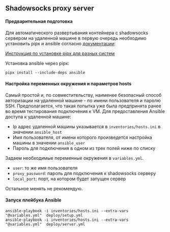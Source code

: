 
## Shadowsocks proxy server

#### Предварительная подготовка

Для автоматического развертывания контейнера с shadowsocks сервером на удаленной машине в первую очередь необходимо установить pipx и ansible согласно [документации](https://docs.ansible.com/ansible/latest/installation_guide/intro_installation.html#installing-and-upgrading-ansible-with-pipx):

[Инструкция по установке pipx для разных систем](https://github.com/pypa/pipx?tab=readme-ov-file#install-pipx)

Установка ansible через pipx:

```
pipx install --include-deps ansible
```

#### Настройка переменных окружения и параметров hosts

Самый простой и, по совместительству, наименее безопасный способ авторизации на удаленной машине - по имени пользователя и паролю SSH. Предполагается, что такая попытка уже была предпринята ранее во время тестирования подключения к VM. Для предоставления Ansible доступа к удаленной машине: 

- Ip адрес удаленной машины указывается в `inventories/hosts.ini` в значении `ansible_host`
- Имя пользователя, от имени которого произведется настройка машины в значении `ansible_user`
- Пароль для подключения в одном из трех полей ниже по списку

Задаем необходимые переменные окружения в `variables.yml`.

- `user`: то же имя пользователя
- `proxy_password`: пароль для подключения к shadowsocks серверу
- `local_port`: порт, на котором будет запущен сервер

Остальное менять не рекомендую.


#### Запуск плейбука Ansible

```
ansible-playbook -i inventories/hosts.ini --extra-vars "@variables.yml"  deploy/setup.yml 
ansible-playbook -i inventories/hosts.ini --extra-vars "@variables.yml"  deploy/server.yml
```